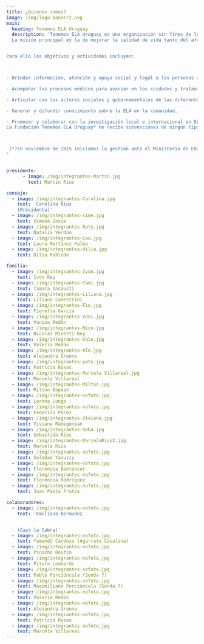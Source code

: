 ```yaml
---
title: ¿Quiénes somos?
image: /img/logo-banner2.svg
main:
  heading: Tenemos ELA Uruguay
  description: 'Tenemos ELA Uruguay es una organización sin fines de lucro compuesta por personas afectadas con Esclerosis Lateral Amiotrófica, familiares y amigos.
  La misión principal es la de mejorar la calidad de vida tanto del afectado como de su familia y cuidadores.


Para ello los objetivos y actividades incluyen:



- Brindar información, atención y apoyo social y legal a las personas afectadas, sus familias y cuidadores.

- Acompañar los procesos médicos para avanzar en los cuidados y tratamientos multidisciplinarios; así como promover la capacitación permanente.

- Articular con los actores sociales y gubernamentales de las diferentes áreas temáticas que abarca la ELA: Salud, Cuidados Paliativos y Discapacidad.

- Generar y difundir conocimiento sobre la ELA en la comunidad.

- Promover y colaborar con la investigación local e internacional en ELA.  
La Fundación Tenemos ELA Uruguay* no recibe subvenciones de ningún tipo por lo cual se financia exclusivamente a través de donaciones.



 (*)En noviembre de 2015 iniciamos la gestión ante el Ministerio de Educación y Cultura (MEC) para configurar el estatuto de fundación.  Trámite 394 /15
'


presidente:
      - image: /img/integrantes-Martin.jpg
        text: Martin Rius

consejo:
  - image: /img/integrantes-Carolina.jpg
    text: 'Carolina Rius
    (Presidenta)'
  - image: /img/integrantes-xime.jpg
    text: Ximena Insua
  - image: /img/integrantes-Naty.jpg
    text: Natalia Verdún
  - image: /img/integrantes-Lau.jpg
    text: Laura Martínez Palma
  - image: /img/integrantes-dilia.jpg
    text: Dilia Robledo

familia:
  - image: /img/integrantes-Ivon.jpg
    text: Ivon Rey
  - image: /img/integrantes-Tami.jpg
    text: Tamara Insausti
  - image: /img/integrantes-Liliana.jpg
    text: Liliana Canestrini
  - image: /img/integrantes-Fio.jpg
    text: Fiorella García
  - image: /img/integrantes-Vani.jpg
    text: Vanina Redón
  - image: /img/integrantes-Nico.jpg
    text: Nicolás Minetti Rey
  - image: /img/integrantes-Vale.jpg
    text: Valeria Redón
  - image: /img/integrantes-Ale.jpg
    text: Alejandra Grenno
  - image: /img/integrantes-paty.jpg
    text: Patricia Rosas
  - image: /img/integrantes-Marcela Villareal.jpg
    text: Marcela Villareal
  - image: /img/integrantes-Milton.jpg
    text: Milton Dopeso
  - image: /img/integrantes-nofoto.jpg
    text: Lorena Lungo
  - image: /img/integrantes-nofoto.jpg
    text: Federico Perez
  - image: /img/integrantes-Viviana.jpg
    text: Viviana Mamigonian
  - image: /img/integrantes-Seba.jpg
    text: Sebastián Rius
  - image: /img/integrantes-MarcelaRius2.jpg
    text: Marcela Rius
  - image: /img/integrantes-nofoto.jpg
    text: Soledad Yanuzzy
  - image: /img/integrantes-nofoto.jpg
    text: Florencia Bentancor
  - image: /img/integrantes-nofoto.jpg
    text: Florencia Rodríguez
  - image: /img/integrantes-nofoto.jpg
    text: Juan Pablo Frutos

colaboradores:
  - image: /img/integrantes-nofoto.jpg
    text: 'Emiliano Bermudez


    (Cayó la Cabra)'
  - image: /img/integrantes-nofoto.jpg
    text: Yamandú Cardozo (Agarrate Catalina)
  - image: /img/integrantes-nofoto.jpg
    text: Pinocho Routin
  - image: /img/integrantes-nofoto.jpg
    text: Pitufo Lombardo
  - image: /img/integrantes-nofoto.jpg
    text: Pablo Porciúncula (Senda 7)
  - image: /img/integrantes-nofoto.jpg
    text: Maximiliano Porciúncula (Senda 7)
  - image: /img/integrantes-nofoto.jpg
    text: Valeria Redón
  - image: /img/integrantes-nofoto.jpg
    text: Alejandra Grenno
  - image: /img/integrantes-nofoto.jpg
    text: Patricia Rosas
  - image: /img/integrantes-nofoto.jpg
    text: Marcela Villareal
---
```

